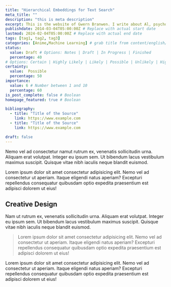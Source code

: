 ```yaml
---
title: "Hierarchical Embeddings for Text Search"
meta_title: ""
description: "this is meta description"
excerpt: This is the website of Gwern Branwen. I write about Al, psychology, & statistics. I am best known for my writings about Al scaling, poetry & anime neural networks, darknet markets & Bitcoin, blinded self-ex- periments, and dual n-back & spaced repetition.
publishdate: 2014-03-04T05:00:00Z # Replace with actual start date
lastmod: 2024-02-04T05:00:00Z # Replace with actual end date
tags: [tag1, tag2, tag3]
categories: [Anime,Machine Learning] # grab title from content/english/categories/ folder
status: 
  value: Draft # Options: Notes | Draft | In Progress | Finished
  percentage: 40
# Options: Certain | Highly Likely | Likely | Possible | Unlikely | Highly Unlikely | Remote | Impossible
certainty: 
  value:  Possible 
  percentage: 50
importance: 
  value: 6 # Number between 1 and 10
  percentage: 60
is_post_complete: false # Boolean
homepage_featured: true # Boolean

bibliography:
  - title: "Title of the Source"
    link: https://www.example.com
  - title: "Title of the Source"
    link: https://www.example.com

draft: false
---
```


Nemo vel ad consectetur namut rutrum ex, venenatis sollicitudin urna. Aliquam erat volutpat. Integer eu ipsum sem. Ut bibendum lacus vestibulum maximus suscipit. Quisque vitae nibh iaculis neque blandit euismod.

Lorem ipsum dolor sit amet consectetur adipisicing elit. Nemo vel ad consectetur ut aperiam. Itaque eligendi natus aperiam? Excepturi repellendus consequatur quibusdam optio expedita praesentium est adipisci dolorem ut eius!

## Creative Design

Nam ut rutrum ex, venenatis sollicitudin urna. Aliquam erat volutpat. Integer eu ipsum sem. Ut bibendum lacus vestibulum maximus suscipit. Quisque vitae nibh iaculis neque blandit euismod.

> Lorem ipsum dolor sit amet consectetur adipisicing elit. Nemo vel ad consectetur ut aperiam. Itaque eligendi natus aperiam? Excepturi repellendus consequatur quibusdam optio expedita praesentium est adipisci dolorem ut eius!

Lorem ipsum dolor sit amet consectetur adipisicing elit. Nemo vel ad consectetur ut aperiam. Itaque eligendi natus aperiam? Excepturi repellendus consequatur quibusdam optio expedita praesentium est adipisci dolorem ut eius!
